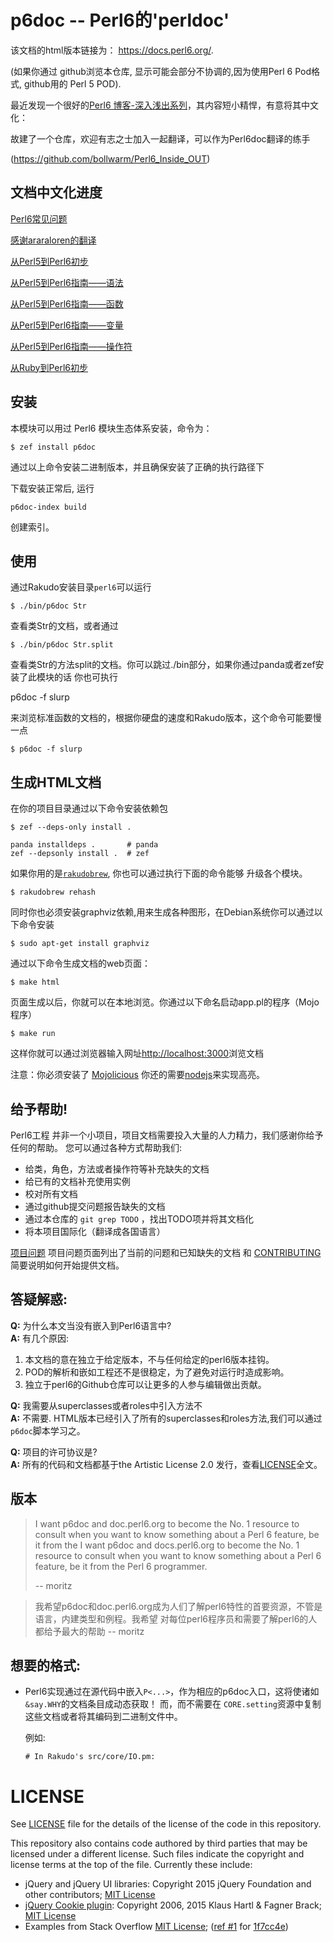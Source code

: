 # p6doc -- Perl6的'perldoc'

该文档的html版本链接为： https://docs.perl6.org/.

(如果你通过 github浏览本仓库, 显示可能会部分不协调的,因为使用Perl 6 Pod格式, github用的 Perl 5 POD).

最近发现一个很好的[Perl6 博客-深入浅出系列]( https://perl6.online/contents/)，其内容短小精悍，有意将其中文化：

故建了一个仓库，欢迎有志之士加入一起翻译，可以作为Perl6doc翻译的练手

(https://github.com/bollwarm/Perl6_Inside_OUT)

## 文档中文化进度

[Perl6常见问题](cndoc/cnfaq.md) 

[感谢araraloren的翻译](https://github.com/araraloren/perl6-documents-zh/blob/master/language/5to6-nutshell.adoc#%E6%AD%A3%E5%88%99%E8%A1%A8%E8%BE%BE%E5%BC%8F)

[从Perl5到Perl6初步](cndoc/cn5to6-nutshell.md)

[从Perl5到Perl6指南——语法](cndoc/cn5to6-perlsyn.md)

[从Perl5到Perl6指南——函数](cndoc/cn5to6-perlfunc.md)

[从Perl5到Perl6指南——变量](cndoc/cn5to6-perlvar.md)

[从Perl5到Perl6指南——操作符](cndoc/cn5to6-perlop.md)

[从Ruby到Perl6初步](cndoc/cnrb-nutshell.md)

## 安装


本模块可以用过 Perl6 模块生态体系安装，命令为：

    $ zef install p6doc

通过以上命令安装二进制版本，并且确保安装了正确的执行路径下

下载安装正常后, 运行

    p6doc-index build

创建索引。

## 使用

通过Rakudo安装目录`perl6`可以运行

    $ ./bin/p6doc Str

查看类Str的文档，或者通过

    $ ./bin/p6doc Str.split

查看类Str的方法split的文档。你可以跳过./bin部分，如果你通过panda或者zef安装了此模块的话
你也可执行
   
 p6doc -f slurp

来浏览标准函数的文档的，根据你硬盘的速度和Rakudo版本，这个命令可能要慢一点

    $ p6doc -f slurp

## 生成HTML文档


在你的项目目录通过以下命令安装依赖包

    $ zef --deps-only install .

    panda installdeps .       # panda
    zef --depsonly install .  # zef

如果你用的是[`rakudobrew`](https://github.com/tadzik/rakudobrew), 你也可以通过执行下面的命令能够
升级各个模块。

    $ rakudobrew rehash

同时你也必须安装graphviz依赖,用来生成各种图形，在Debian系统你可以通过以下命令安装

    $ sudo apt-get install graphviz

通过以下命令生成文档的web页面：

    $ make html

页面生成以后，你就可以在本地浏览。你通过以下命名启动app.pl的程序（Mojo程序）

    $ make run

这样你就可以通过浏览器输入网址[http://localhost:3000](http://localhost:3000)浏览文档

注意：你必须安装了 [Mojolicious](https://metacpan.org/pod/Mojolicious)
你还的需要[nodejs](https://nodejs.org)来实现高亮。

## 给予帮助!

Perl6工程 并非一个小项目，项目文档需要投入大量的人力精力，我们感谢你给予任何的帮助。
您可以通过各种方式帮助我们:

 * 给类，角色，方法或者操作符等补充缺失的文档
 * 给已有的文档补充使用实例
 * 校对所有文档
 * 通过github提交问题报告缺失的文档
 * 通过本仓库的 `git grep TODO` ，找出TODO项并将其文档化
 * 将本项目国际化（翻译成各国语言）

[项目问题](https://github.com/perl6/doc/issues) 项目问题页面列出了当前的问题和已知缺失的文档
和 [CONTRIBUTING](CONTRIBUTING.md) 简要说明如何开始提供文档。

## 答疑解惑:

**Q:** 为什么本文当没有嵌入到Perl6语言中?<br>
**A:** 有几个原因:

  1. 本文档的意在独立于给定版本，不与任何给定的perl6版本挂钩。 
  2. POD的解析和嵌如工程还不是很稳定，为了避免对运行时造成影响。
  3. 独立于perl6的Github仓库可以让更多的人参与编辑做出贡献。

**Q:** 我需要从superclasses或者roles中引入方法不<br>
**A:** 不需要. HTML版本已经引入了所有的superclasses和roles方法,我们可以通过`p6doc`脚本学习之。

**Q:** 项目的许可协议是?<br>
**A:** 所有的代码和文档都基于the Artistic License 2.0 发行，查看[LICENSE](LICENSE)全文。


## 版本

> I want p6doc and doc.perl6.org to become the No. 1 resource to consult
> when you want to know something about a Perl 6 feature, be it from the
> I want p6doc and docs.perl6.org to become the No. 1 resource to consult
> when you want to know something about a Perl 6 feature, be it from the
> Perl 6 programmer.
>
>    -- moritz


> 我希望p6doc和doc.perl6.org成为人们了解perl6特性的首要资源，不管是语言，内建类型和例程。我希望
> 对每位perl6程序员和需要了解perl6的人都给予最大的帮助
                                                         -- moritz

## 想要的格式:

 *  Perl6实现通过在源代码中嵌入`P<...>`，作为相应的p6doc入口，这将使诸如 `&say.WHY`的文档条目成动态获取！
而，而不需要在 `CORE.setting`资源中复制这些文档或者将其编码到二进制文件中。
    
     例如:

        # In Rakudo's src/core/IO.pm:

# LICENSE

See [LICENSE](LICENSE) file for the details of the license of the code in this repository.

This repository also contains code authored by third parties that may be licensed under a different license. Such
files indicate the copyright and license terms at the top of the file. Currently these include:

* jQuery and jQuery UI libraries: Copyright 2015 jQuery Foundation and other contributors; [MIT License](http://creativecommons.org/licenses/MIT)
* [jQuery Cookie plugin](https://github.com/js-cookie/js-cookie):
  Copyright 2006, 2015 Klaus Hartl & Fagner Brack;
  [MIT License](http://creativecommons.org/licenses/MIT)
* Examples from Stack Overflow [MIT License](http://creativecommons.org/licenses/MIT); ([ref #1](http://stackoverflow.com/a/43669837/215487) for [1f7cc4e](https://github.com/perl6/doc/commit/1f7cc4efa0da38b5a9bf544c9b13cc335f87f7f6))
